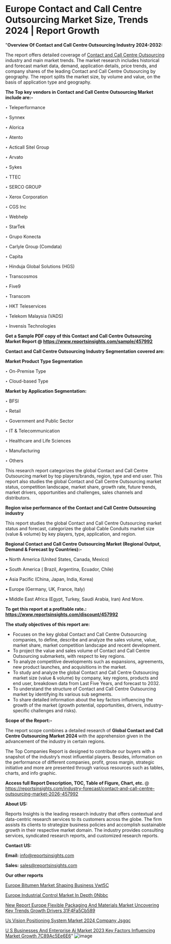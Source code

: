 # Europe Contact and Call Centre Outsourcing Market Size, Trends 2024 | Report Growth

"<strong>Overview Of Contact and Call Centre Outsourcing Industry 2024-2032:</strong>

The report offers detailed coverage of <a href=https://www.reportsinsights.com/sample/457992>Contact and Call Centre Outsourcing</a> industry and main market trends. The market research includes historical and forecast market data, demand, application details, price trends, and company shares of the leading Contact and Call Centre Outsourcing by geography. The report splits the market size, by volume and value, on the basis of application type and geography.

<strong>The Top key vendors in Contact and Call Centre Outsourcing Market include are:- </strong>

‣ Teleperformance

‣ Synnex

‣ Alorica

‣ Atento

‣ Acticall Sitel Group

‣ Arvato

‣ Sykes

‣ TTEC

‣ SERCO GROUP

‣ Xerox Corporation

‣ CGS Inc

‣ Webhelp

‣ StarTek

‣ Grupo Konecta

‣ Carlyle Group (Comdata)

‣ Capita

‣ Hinduja Global Solutions (HGS)

‣ Transcosmos

‣ Five9

‣ Transcom

‣ HKT Teleservices

‣ Telekom Malaysia (VADS)

‣ Invensis Technologies

<strong>Get a Sample PDF copy of this Contact and Call Centre Outsourcing Market Report </strong><strong>@ <a href=https://www.reportsinsights.com/sample/457992 style=color:#0000ff;>https://www.reportsinsights.com/sample/457992</a> </strong>

<strong>Contact and Call Centre Outsourcing Industry Segmentation covered are:</strong>

<strong>Market Product Type Segmentation</strong>

‣ On-Premise Type

‣ Cloud-based Type

<strong>Market by Application Segmentation:</strong>

‣ BFSI

‣ Retail

‣ Government and Public Sector

‣ IT & Telecommunication

‣ Healthcare and Life Sciences

‣ Manufacturing

‣ Others

This research report categorizes the global Contact and Call Centre Outsourcing market by top players/brands, region, type and end user. This report also studies the global Contact and Call Centre Outsourcing market status, competition landscape, market share, growth rate, future trends, market drivers, opportunities and challenges, sales channels and distributors.

<strong>Region wise performance of the Contact and Call Centre Outsourcing industry</strong><strong> </strong>

This report studies the global Contact and Call Centre Outsourcing market status and forecast, categorizes the global Cable Conduits market size (value &amp; volume) by key players, type, application, and region. 

<strong>Regional Contact and Call Centre Outsourcing Market (Regional Output, Demand &amp; Forecast by Countries):-</strong>

• North America (United States, Canada, Mexico)

• South America ( Brazil, Argentina, Ecuador, Chile)

• Asia Pacific (China, Japan, India, Korea)

• Europe (Germany, UK, France, Italy)

• Middle East Africa (Egypt, Turkey, Saudi Arabia, Iran) And More.

<strong>To get this report at a profitable rate.: <a href=https://www.reportsinsights.com/discount/457992 style=color:#0000ff;>https://www.reportsinsights.com/discount/457992</a></strong>

<strong>The study objectives of this report are:</strong>
<ul>
  <li>Focuses on the key global Contact and Call Centre Outsourcing companies, to define, describe and analyze the sales volume, value, market share, market competition landscape and recent development.</li>
  <li>To project the value and sales volume of Contact and Call Centre Outsourcing submarkets, with respect to key regions.</li>
  <li>To analyze competitive developments such as expansions, agreements, new product launches, and acquisitions in the market.</li>
  <li>To study and analyze the global Contact and Call Centre Outsourcing market size (value &amp; volume) by company, key regions, products and end user, breakdown data from Last Five Years, and forecast to 2032.</li>
  <li>To understand the structure of Contact and Call Centre Outsourcing market by identifying its various sub segments.</li>
  <li>To share detailed information about the key factors influencing the growth of the market (growth potential, opportunities, drivers, industry-specific challenges and risks).</li>
</ul>
<strong>Scope of the Report:-</strong><strong> </strong>

The report scope combines a detailed research of <strong>Global Contact and Call Centre Outsourcing Market 2024 </strong>with the apprehension given in the advancement of the industry in certain regions.

The Top Companies Report is designed to contribute our buyers with a snapshot of the industry’s most influential players. Besides, information on the performance of different companies, profit, gross margin, strategic initiative and more are presented through various resources such as tables, charts, and info graphic.

<strong>Access full Report Description, TOC, Table of Figure, Chart, etc. </strong>@   <a href=https://reportsinsights.com/industry-forecast/contact-and-call-centre-outsourcing-market-2026-457992 style=color:#0000ff;>https://reportsinsights.com/industry-forecast/contact-and-call-centre-outsourcing-market-2026-457992</a>

<strong>About US:</strong>

Reports Insights is the leading research industry that offers contextual and data-centric research services to its customers across the globe. The firm assists its clients to strategize business policies and accomplish sustainable growth in their respective market domain. The industry provides consulting services, syndicated research reports, and customized research reports.

<strong>Contact US:</strong>

<p class=""""><b>Email:</b> <a href=mailto:info@reportsinsights.com>info@reportsinsights.com</a></p>
<p class=""""><b>Sales:</b> <a href=mailto:sales@reportsinsights.com>sales@reportsinsights.com</a></p>

<strong>Our other reports</strong>

<a href=https://www.linkedin.com/pulse/europe-bitumen-market-shaping-business-vwt5c/>Europe Bitumen Market Shaping Business Vwt5C</a>

<a href=https://www.linkedin.com/pulse/europe-industrial-control-market-in-depth-0nbbc/>Europe Industrial Control Market In Depth 0Nbbc</a>

<a href=https://medium.com/@patelamau/new-report-europe-flexible-packaging-and-materials-market-uncovering-key-trends-growth-drivers-31f4fa5cb589>New Report Europe Flexible Packaging And Materials Market Uncovering Key Trends Growth Drivers 31F4Fa5Cb589</a>

<a href=https://www.linkedin.com/pulse/us-vision-positioning-system-market-2024-company-jsgqc/>Us Vision Positioning System Market 2024 Company Jsgqc</a>

<a href=https://medium.com/@d7298290/u-s-businesses-and-enterprise-ai-market-2023-key-factors-influencing-market-growth-7c89ac5ee6e6>U S Businesses And Enterprise Ai Market 2023 Key Factors Influencing Market Growth 7C89Ac5Ee6E6</a>"
![image](https://github.com/Reportsinsights123/RIgrowth/assets/158415881/dd3a89e7-7f2d-40ea-ad50-98531897687b)
